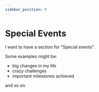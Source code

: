 ```yaml
---
sidebar_position: 0
---
```


# Special Events

I want to have a section for "Special events".

Some examples might be:
- big changes in my life
- crazy challenges
- important milestones achieved

and so on.
